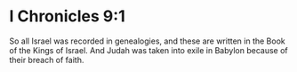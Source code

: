 # I Chronicles 9:1

So all Israel was recorded in genealogies, and these are written in the Book of the Kings of Israel. And Judah was taken into exile in Babylon because of their breach of faith.
